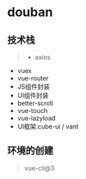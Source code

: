 # douban

## 技术栈
> - axios
  - vuex
  - vue-router
  - JS组件封装
  - UI组件封装
  - better-scroll
  - vue-touch
  - vue-lazyload
  - UI框架:cube-ui / vant


## 环境的创建
> vue-cli@3